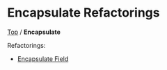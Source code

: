 # Encapsulate Refactorings

[Top](../) / **Encapsulate**

Refactorings:

* [Encapsulate Field](EncapsulateField.md)